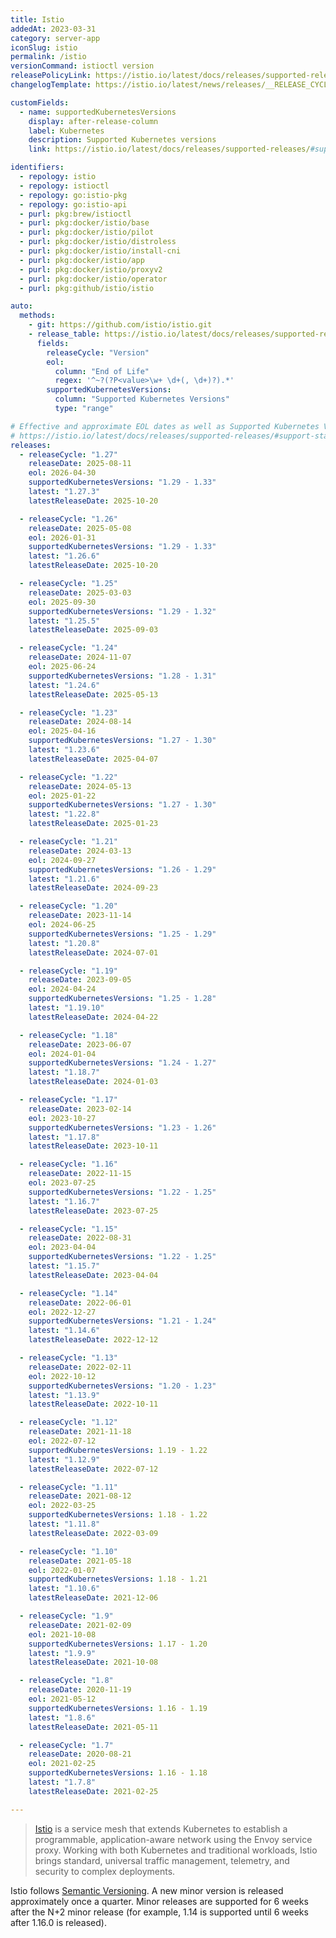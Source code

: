 ```yaml
---
title: Istio
addedAt: 2023-03-31
category: server-app
iconSlug: istio
permalink: /istio
versionCommand: istioctl version
releasePolicyLink: https://istio.io/latest/docs/releases/supported-releases/#support-policy
changelogTemplate: https://istio.io/latest/news/releases/__RELEASE_CYCLE__.x/announcing-{{'__LATEST__'|drop_zero_patch}}/

customFields:
  - name: supportedKubernetesVersions
    display: after-release-column
    label: Kubernetes
    description: Supported Kubernetes versions
    link: https://istio.io/latest/docs/releases/supported-releases/#support-status-of-istio-releases

identifiers:
  - repology: istio
  - repology: istioctl
  - repology: go:istio-pkg
  - repology: go:istio-api
  - purl: pkg:brew/istioctl
  - purl: pkg:docker/istio/base
  - purl: pkg:docker/istio/pilot
  - purl: pkg:docker/istio/distroless
  - purl: pkg:docker/istio/install-cni
  - purl: pkg:docker/istio/app
  - purl: pkg:docker/istio/proxyv2
  - purl: pkg:docker/istio/operator
  - purl: pkg:github/istio/istio

auto:
  methods:
    - git: https://github.com/istio/istio.git
    - release_table: https://istio.io/latest/docs/releases/supported-releases/
      fields:
        releaseCycle: "Version"
        eol:
          column: "End of Life"
          regex: '^~?(?P<value>\w+ \d+(, \d+)?).*'
        supportedKubernetesVersions:
          column: "Supported Kubernetes Versions"
          type: "range"

# Effective and approximate EOL dates as well as Supported Kubernetes Versions can be found on
# https://istio.io/latest/docs/releases/supported-releases/#support-status-of-istio-releases.
releases:
  - releaseCycle: "1.27"
    releaseDate: 2025-08-11
    eol: 2026-04-30
    supportedKubernetesVersions: "1.29 - 1.33"
    latest: "1.27.3"
    latestReleaseDate: 2025-10-20

  - releaseCycle: "1.26"
    releaseDate: 2025-05-08
    eol: 2026-01-31
    supportedKubernetesVersions: "1.29 - 1.33"
    latest: "1.26.6"
    latestReleaseDate: 2025-10-20

  - releaseCycle: "1.25"
    releaseDate: 2025-03-03
    eol: 2025-09-30
    supportedKubernetesVersions: "1.29 - 1.32"
    latest: "1.25.5"
    latestReleaseDate: 2025-09-03

  - releaseCycle: "1.24"
    releaseDate: 2024-11-07
    eol: 2025-06-24
    supportedKubernetesVersions: "1.28 - 1.31"
    latest: "1.24.6"
    latestReleaseDate: 2025-05-13

  - releaseCycle: "1.23"
    releaseDate: 2024-08-14
    eol: 2025-04-16
    supportedKubernetesVersions: "1.27 - 1.30"
    latest: "1.23.6"
    latestReleaseDate: 2025-04-07

  - releaseCycle: "1.22"
    releaseDate: 2024-05-13
    eol: 2025-01-22
    supportedKubernetesVersions: "1.27 - 1.30"
    latest: "1.22.8"
    latestReleaseDate: 2025-01-23

  - releaseCycle: "1.21"
    releaseDate: 2024-03-13
    eol: 2024-09-27
    supportedKubernetesVersions: "1.26 - 1.29"
    latest: "1.21.6"
    latestReleaseDate: 2024-09-23

  - releaseCycle: "1.20"
    releaseDate: 2023-11-14
    eol: 2024-06-25
    supportedKubernetesVersions: "1.25 - 1.29"
    latest: "1.20.8"
    latestReleaseDate: 2024-07-01

  - releaseCycle: "1.19"
    releaseDate: 2023-09-05
    eol: 2024-04-24
    supportedKubernetesVersions: "1.25 - 1.28"
    latest: "1.19.10"
    latestReleaseDate: 2024-04-22

  - releaseCycle: "1.18"
    releaseDate: 2023-06-07
    eol: 2024-01-04
    supportedKubernetesVersions: "1.24 - 1.27"
    latest: "1.18.7"
    latestReleaseDate: 2024-01-03

  - releaseCycle: "1.17"
    releaseDate: 2023-02-14
    eol: 2023-10-27
    supportedKubernetesVersions: "1.23 - 1.26"
    latest: "1.17.8"
    latestReleaseDate: 2023-10-11

  - releaseCycle: "1.16"
    releaseDate: 2022-11-15
    eol: 2023-07-25
    supportedKubernetesVersions: "1.22 - 1.25"
    latest: "1.16.7"
    latestReleaseDate: 2023-07-25

  - releaseCycle: "1.15"
    releaseDate: 2022-08-31
    eol: 2023-04-04
    supportedKubernetesVersions: "1.22 - 1.25"
    latest: "1.15.7"
    latestReleaseDate: 2023-04-04

  - releaseCycle: "1.14"
    releaseDate: 2022-06-01
    eol: 2022-12-27
    supportedKubernetesVersions: "1.21 - 1.24"
    latest: "1.14.6"
    latestReleaseDate: 2022-12-12

  - releaseCycle: "1.13"
    releaseDate: 2022-02-11
    eol: 2022-10-12
    supportedKubernetesVersions: "1.20 - 1.23"
    latest: "1.13.9"
    latestReleaseDate: 2022-10-11

  - releaseCycle: "1.12"
    releaseDate: 2021-11-18
    eol: 2022-07-12
    supportedKubernetesVersions: 1.19 - 1.22
    latest: "1.12.9"
    latestReleaseDate: 2022-07-12

  - releaseCycle: "1.11"
    releaseDate: 2021-08-12
    eol: 2022-03-25
    supportedKubernetesVersions: 1.18 - 1.22
    latest: "1.11.8"
    latestReleaseDate: 2022-03-09

  - releaseCycle: "1.10"
    releaseDate: 2021-05-18
    eol: 2022-01-07
    supportedKubernetesVersions: 1.18 - 1.21
    latest: "1.10.6"
    latestReleaseDate: 2021-12-06

  - releaseCycle: "1.9"
    releaseDate: 2021-02-09
    eol: 2021-10-08
    supportedKubernetesVersions: 1.17 - 1.20
    latest: "1.9.9"
    latestReleaseDate: 2021-10-08

  - releaseCycle: "1.8"
    releaseDate: 2020-11-19
    eol: 2021-05-12
    supportedKubernetesVersions: 1.16 - 1.19
    latest: "1.8.6"
    latestReleaseDate: 2021-05-11

  - releaseCycle: "1.7"
    releaseDate: 2020-08-21
    eol: 2021-02-25
    supportedKubernetesVersions: 1.16 - 1.18
    latest: "1.7.8"
    latestReleaseDate: 2021-02-25

---
```


> [Istio](https://www.istio.io/) is a service mesh that extends Kubernetes to establish a
> programmable, application-aware network using the Envoy service proxy. Working with both
> Kubernetes and traditional workloads, Istio brings standard, universal traffic management,
> telemetry, and security to complex deployments.

Istio follows [Semantic Versioning](https://istio.io/latest/docs/releases/supported-releases/#naming-scheme).
A new minor version is released approximately once a quarter. Minor releases are supported for 6
weeks after the N+2 minor release (for example, 1.14 is supported until 6 weeks after 1.16.0 is
released).
